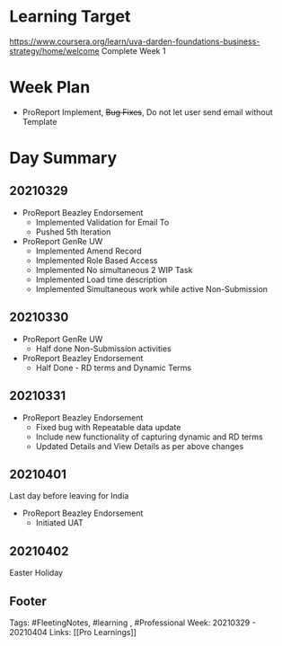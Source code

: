 # Learning Target
https://www.coursera.org/learn/uva-darden-foundations-business-strategy/home/welcome
Complete Week 1 
 
# Week Plan
- ProReport Implement, ~~Bug Fixes~~, Do not let user send email without Template


# Day Summary
## 20210329
- ProReport Beazley Endorsement
	- Implemented Validation for Email To
	- Pushed 5th Iteration 
- ProReport GenRe UW
	- Implemented Amend Record
	- Implemented Role Based Access
	- Implemented No simultaneous 2 WIP Task
	- Implemented Load time description
	- Implemented Simultaneous work while active Non-Submission

## 20210330
- ProReport GenRe UW
	- Half done Non-Submission activities
- ProReport Beazley Endorsement
	- Half Done - RD terms and Dynamic Terms

## 20210331
- ProReport Beazley Endorsement
	- Fixed bug with Repeatable data update
	- Include new functionality of capturing dynamic and RD terms 
	- Updated Details and View Details as per above changes

## 20210401
Last day before leaving for India
- ProReport Beazley Endorsement
	- Initiated UAT

## 20210402
Easter Holiday

## Footer

Tags: #FleetingNotes, #learning , #Professional
Week: 20210329 - 20210404
Links: [[Pro Learnings]]


<!--
Comment -   
-->
<!--stackedit_data:
eyJoaXN0b3J5IjpbMTMzNzA3MTc2MiwtMjY5NDg3MTU0LC05OT
YxMTgwMjEsLTg3OTc4NTg3MiwtNzI5MTk5OTQsLTE2Njc1OTEy
NDBdfQ==
-->